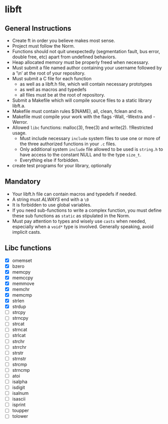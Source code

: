 # libft

## General Instructions

- Create ft in order you believe makes most sense.
- Project must follow the Norm.
- Functions should not quit unexpectedly (segmentation fault, bus error, double
free, etc) apart from undefined behaviors.
- Heap allocated memory must be properly freed when necessary.
- Must submit a file named author containing your username followed by a ’\n’
at the root of your repository.
- Must submit a C file for each function 
  - as well as a libft.h file, which will contain necessary prototypes 
  - as well as macros and typedefs
  - all files must be at the root of repository.
- Submit a Makefile which will compile source files to a static library libft.a.
- Makefile must contain rules $(NAME), all, clean, fclean and re.
- Makefile must compile your work with the flags -Wall, -Wextra and -Werror.
- Allowed `libc` functions: malloc(3), free(3) and write(2). !!Restricted usage.
  - Must include necessary `include` system files to use one or more of the 
  three authorized functions in your `.c` files.
  - Only additional system `include` file allowed to be  used is `string.h` 
  to have access to the constant NULL and to the type `size_t`.
  - Everything else if forbidden.
- create test programs for your library, optionally

## Mandatory

- Your libft.h file can contain macros and typedefs if needed.
- A string must *ALWAYS* end with a `\0`
- It is forbidden to use global variables.
- If you need sub-functions to write a complex function, you must define these 
sub functions as `static` as stipulated in the Norm.
- Must pay attention to types and wisely use `casts` when needed, especially 
when a `void*` type is involved. Generally speaking, avoid implicit casts.

## Libc functions

 - [x] omemset
 - [x] bzero
 - [x] memcpy
 - [x] memccpy
 - [x] memmove
 - [x] memchr
 - [x] memcmp
 - [x] strlen
 - [x] strdup
 - [ ] strcpy
 - [ ] strncpy
 - [ ] strcat
 - [ ] strncat
 - [ ] strlcat
 - [ ] strchr
 - [ ] strrchr
 - [ ] strstr
 - [ ] strnstr
 - [ ] strcmp
 - [ ] strncmp
 - [ ] atoi
 - [ ] isalpha
 - [ ] isdigit
 - [ ] isalnum
 - [ ] isascii
 - [ ] isprint
 - [ ] toupper
 - [ ] tolower
